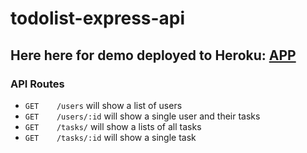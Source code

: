 # todolist-express-api

## Here here for demo deployed to Heroku: [APP](https://anns-to-do-api.herokuapp.com/)

### API Routes
* `GET    /users` will show a list of users
* `GET    /users/:id` will show a single user and their tasks
* `GET    /tasks/` will show a lists of all tasks
* `GET    /tasks/:id` will show a single task
